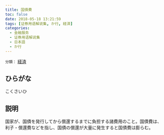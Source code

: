 ```yaml
---
title: 国債費
toc: false
date: 2018-05-18 13:21:59
tags: [证券用语解说集, か行, 経済]
categories:
  - 金融服务
  - 证券用语解说集
  - 日本語
  - か行
---
```


`分類：` [経済](/tags/経済/)

## ひらがな

こくさいひ

## 説明

国家が、国債を発行してから償還するまでに負担する諸費用のこと。国債費は、利子・償還費などを指し、国債の償還が大量に発生すると国債費は膨らむ。
